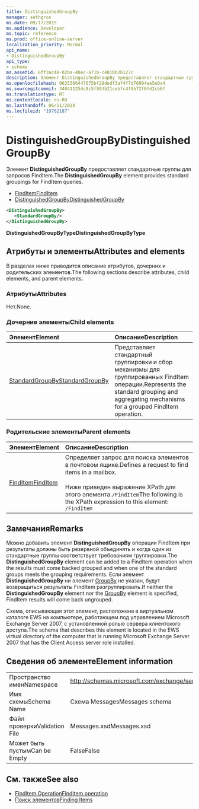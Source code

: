 ```yaml
---
title: DistinguishedGroupBy
manager: sethgros
ms.date: 09/17/2015
ms.audience: Developer
ms.topic: reference
ms.prod: office-online-server
localization_priority: Normal
api_name:
- DistinguishedGroupBy
api_type:
- schema
ms.assetid: 6ff3ac48-02ba-40ec-a71b-c401bb2b127c
description: Элемент DistinguishedGroupBy предоставляет стандартные группы для запросов FindItem.
ms.openlocfilehash: 0635366447675bf28dedf3af4f7d76094ee5e0a4
ms.sourcegitcommit: 34041125dc8c5f993b21cebfc4f8b72f0fd2cb6f
ms.translationtype: MT
ms.contentlocale: ru-RU
ms.lasthandoff: 06/11/2018
ms.locfileid: "19762187"
---
```

# <a name="distinguishedgroupby"></a><span data-ttu-id="17f26-103">DistinguishedGroupBy</span><span class="sxs-lookup"><span data-stu-id="17f26-103">DistinguishedGroupBy</span></span>

<span data-ttu-id="17f26-104">Элемент **DistinguishedGroupBy** предоставляет стандартные группы для запросов FindItem.</span><span class="sxs-lookup"><span data-stu-id="17f26-104">The **DistinguishedGroupBy** element provides standard groupings for FindItem queries.</span></span> 
  
- [<span data-ttu-id="17f26-105">FindItem</span><span class="sxs-lookup"><span data-stu-id="17f26-105">FindItem</span></span>](finditem.md) 
- [<span data-ttu-id="17f26-106">DistinguishedGroupBy</span><span class="sxs-lookup"><span data-stu-id="17f26-106">DistinguishedGroupBy</span></span>](distinguishedgroupby.md)
  
```xml
<DistinguishedGroupBy>
   <StandardGroupBy/>
</DistinguishedGroupBy>
```

 <span data-ttu-id="17f26-107">**DistinguishedGroupByType**</span><span class="sxs-lookup"><span data-stu-id="17f26-107">**DistinguishedGroupByType**</span></span>
## <a name="attributes-and-elements"></a><span data-ttu-id="17f26-108">Атрибуты и элементы</span><span class="sxs-lookup"><span data-stu-id="17f26-108">Attributes and elements</span></span>

<span data-ttu-id="17f26-109">В разделах ниже приводится описание атрибутов, дочерних и родительских элементов.</span><span class="sxs-lookup"><span data-stu-id="17f26-109">The following sections describe attributes, child elements, and parent elements.</span></span>
  
### <a name="attributes"></a><span data-ttu-id="17f26-110">Атрибуты</span><span class="sxs-lookup"><span data-stu-id="17f26-110">Attributes</span></span>

<span data-ttu-id="17f26-111">Нет.</span><span class="sxs-lookup"><span data-stu-id="17f26-111">None.</span></span>
  
### <a name="child-elements"></a><span data-ttu-id="17f26-112">Дочерние элементы</span><span class="sxs-lookup"><span data-stu-id="17f26-112">Child elements</span></span>

|<span data-ttu-id="17f26-113">**Элемент**</span><span class="sxs-lookup"><span data-stu-id="17f26-113">**Element**</span></span>|<span data-ttu-id="17f26-114">**Описание**</span><span class="sxs-lookup"><span data-stu-id="17f26-114">**Description**</span></span>|
|:-----|:-----|
|[<span data-ttu-id="17f26-115">StandardGroupBy</span><span class="sxs-lookup"><span data-stu-id="17f26-115">StandardGroupBy</span></span>](standardgroupby.md) <br/> |<span data-ttu-id="17f26-116">Представляет стандартный группировки и сбор механизмы для группированных FindItem операции.</span><span class="sxs-lookup"><span data-stu-id="17f26-116">Represents the standard grouping and aggregating mechanisms for a grouped FindItem operation.</span></span>  <br/> |
   
### <a name="parent-elements"></a><span data-ttu-id="17f26-117">Родительские элементы</span><span class="sxs-lookup"><span data-stu-id="17f26-117">Parent elements</span></span>

|<span data-ttu-id="17f26-118">**Элемент**</span><span class="sxs-lookup"><span data-stu-id="17f26-118">**Element**</span></span>|<span data-ttu-id="17f26-119">**Описание**</span><span class="sxs-lookup"><span data-stu-id="17f26-119">**Description**</span></span>|
|:-----|:-----|
|[<span data-ttu-id="17f26-120">FindItem</span><span class="sxs-lookup"><span data-stu-id="17f26-120">FindItem</span></span>](finditem.md) <br/> |<span data-ttu-id="17f26-121">Определяет запрос для поиска элементов в почтовом ящике.</span><span class="sxs-lookup"><span data-stu-id="17f26-121">Defines a request to find items in a mailbox.</span></span><br/><br/><span data-ttu-id="17f26-122">Ниже приведен выражение XPath для этого элемента.`/FindItem`</span><span class="sxs-lookup"><span data-stu-id="17f26-122">The following is the XPath expression to this element:  `/FindItem`</span></span> <br/> |
   
## <a name="remarks"></a><span data-ttu-id="17f26-123">Замечания</span><span class="sxs-lookup"><span data-stu-id="17f26-123">Remarks</span></span>

<span data-ttu-id="17f26-124">Можно добавить элемент **DistinguishedGroupBy** операции FindItem при результаты должны быть резервной объединять и когда один из стандартные группы соответствует требованиям группировки.</span><span class="sxs-lookup"><span data-stu-id="17f26-124">The **DistinguishedGroupBy** element can be added to a FindItem operation when the results must come backed grouped and when one of the standard groups meets the grouping requirements.</span></span> <span data-ttu-id="17f26-125">Если элемент **DistinguishedGroupBy** ни элемент [GroupBy](groupby.md) не указан, будут возвращаться результаты FindItem разгруппировать.</span><span class="sxs-lookup"><span data-stu-id="17f26-125">If neither the **DistinguishedGroupBy** element nor the [GroupBy](groupby.md) element is specified, FindItem results will come back ungrouped.</span></span> 
  
<span data-ttu-id="17f26-126">Схема, описывающая этот элемент, расположена в виртуальном каталоге EWS на компьютере, работающем под управлением Microsoft Exchange Server 2007, с установленной ролью сервера клиентского доступа.</span><span class="sxs-lookup"><span data-stu-id="17f26-126">The schema that describes this element is located in the EWS virtual directory of the computer that is running Microsoft Exchange Server 2007 that has the Client Access server role installed.</span></span>
  
## <a name="element-information"></a><span data-ttu-id="17f26-127">Сведения об элементе</span><span class="sxs-lookup"><span data-stu-id="17f26-127">Element information</span></span>

|||
|:-----|:-----|
|<span data-ttu-id="17f26-128">Пространство имен</span><span class="sxs-lookup"><span data-stu-id="17f26-128">Namespace</span></span>  <br/> |http://schemas.microsoft.com/exchange/services/2006/messages  <br/> |
|<span data-ttu-id="17f26-129">Имя схемы</span><span class="sxs-lookup"><span data-stu-id="17f26-129">Schema Name</span></span>  <br/> |<span data-ttu-id="17f26-130">Схема Messages</span><span class="sxs-lookup"><span data-stu-id="17f26-130">Messages schema</span></span>  <br/> |
|<span data-ttu-id="17f26-131">Файл проверки</span><span class="sxs-lookup"><span data-stu-id="17f26-131">Validation File</span></span>  <br/> |<span data-ttu-id="17f26-132">Messages.xsd</span><span class="sxs-lookup"><span data-stu-id="17f26-132">Messages.xsd</span></span>  <br/> |
|<span data-ttu-id="17f26-133">Может быть пустым</span><span class="sxs-lookup"><span data-stu-id="17f26-133">Can be Empty</span></span>  <br/> |<span data-ttu-id="17f26-134">False</span><span class="sxs-lookup"><span data-stu-id="17f26-134">False</span></span>  <br/> |
   
## <a name="see-also"></a><span data-ttu-id="17f26-135">См. также</span><span class="sxs-lookup"><span data-stu-id="17f26-135">See also</span></span>

- [<span data-ttu-id="17f26-136">FindItem Operation</span><span class="sxs-lookup"><span data-stu-id="17f26-136">FindItem operation</span></span>](finditem-operation.md)
- [<span data-ttu-id="17f26-137">Поиск элементов</span><span class="sxs-lookup"><span data-stu-id="17f26-137">Finding Items</span></span>](http://msdn.microsoft.com/library/63af1f9c-464b-4fca-9ae3-3d60f24ca93c%28Office.15%29.aspx)

